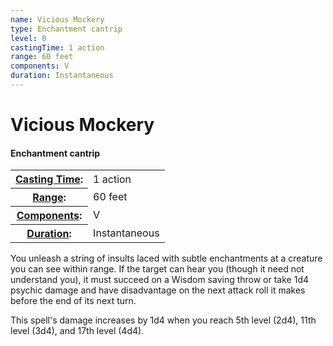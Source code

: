 ```yaml
---
name: Vicious Mockery
type: Enchantment cantrip
level: 0
castingTime: 1 action
range: 60 feet
components: V
duration: Instantaneous
---
```


Vicious Mockery
===============

#### Enchantment cantrip

<table cellspacing="0" class="statBlock"><tbody><tr><th><a href="/srd/magicOverview/spellDescriptions.htm#level">Casting Time</a>:</th><td>1 action</td></tr><tr><th><a href="/srd/magicOverview/spellDescriptions.htm#components">Range</a>:</th><td>60 feet</td></tr><tr><th><a href="/srd/magicOverview/spellDescriptions.htm#range">Components</a>:</th><td>V</td></tr><tr><th><a href="/srd/magicOverview/spellDescriptions.htm#effect">Duration</a>:</th><td>Instantaneous</td></tr></tbody></table>

You unleash a string of insults laced with subtle enchantments at a creature you can see within range. If the target can hear you (though it need not understand you), it must succeed on a Wisdom saving throw or take 1d4 psychic damage and have disadvantage on the next attack roll it makes before the end of its next turn.

This spell's damage increases by 1d4 when you reach 5th level (2d4), 11th level (3d4), and 17th level (4d4).
